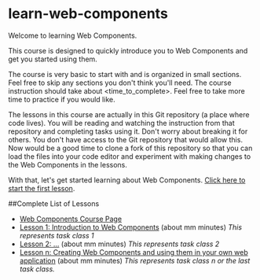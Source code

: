 # learn-web-components

Welcome to learning Web Components.

This course is designed to quickly introduce you to Web Components and get you started using them.

The course is very basic to start with and is organized in small sections. Feel free to skip any sections you don't think you'll need. The course instruction should take about <time_to_complete>. Feel free to take more time to practice if you would like.

The lessons in this course are actually in this Git repository (a place where code lives). You will be reading and watching the instruction from that repository and completing tasks using it. Don't worry about breaking it for others. You don't have access to the Git repository that would allow this. Now would be a good time to clone a fork of this repository so that you can load the files into your code editor and experiment with making changes to the Web Components in the lessons.

With that, let's get started learning about Web Components. [Click here to start the first lesson](https://github.com/live-and-learn/learn-web-components/tree/master/lesson-1 "Lesson 1 about Web Components and an introduction to native Web Components.").

##Complete List of Lessons
* [Web Components Course Page](https://github.com/live-and-learn/learn-web-components "Course Page")
* [Lesson 1: Introduction to Web Components](https://github.com/live-and-learn/learn-web-components/tree/master/lesson-1 "Lesson 1 about Web Components and an introduction to native Web Components.") (about mm minutes) *This represents task class 1*
* [Lesson 2: ...](https://github.com/live-and-learn/learn-web-components/tree/master/lesson-2 "Lesson 2 about ...") (about mm minutes) *This represents task class 2*
* [Lesson n: Creating Web Components and using them in your own web application](https://github.com/live-and-learn/learn-web-components/tree/master/lesson-n "Lesson n about creating Web Components.") (about mm minutes) *This represents task class n or the last task class.*